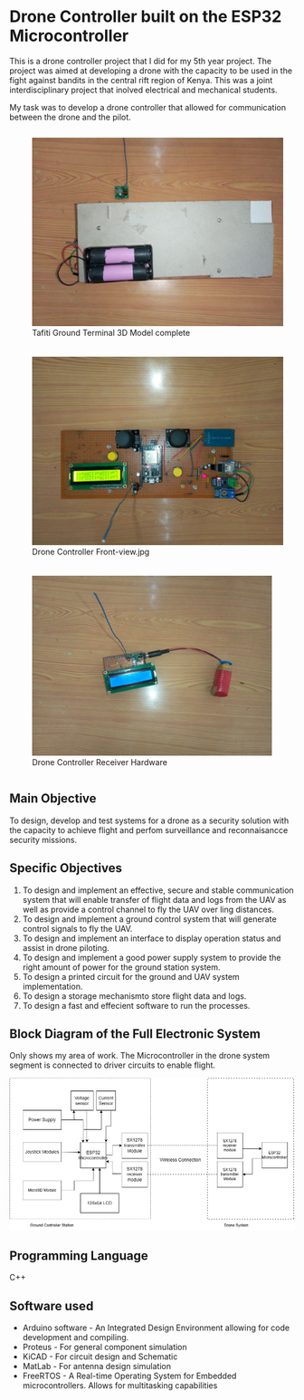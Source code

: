 # Drone Controller built on the ESP32 Microcontroller

This is a drone controller project that I did for my 5th year project.
The project was aimed at developing a drone with the capacity to be used 
in the fight against bandits in the central rift region of Kenya. This was 
a joint interdisciplinary project that inolved electrical and mechanical students.

My task was to develop a drone controller that allowed for communication between the drone
and the pilot.
<div style="display: flex; flex-direction: row; flex-wrap: wrap;">
  <figure style="margin-right: 20px; margin-bottom: 20px; flex: 1 1 300px;">
    <img src="/Images/Drone Controller Hardware.jpg" alt="Drone Controller Hardware" style="width: 100%; height: auto;">
    <figcaption>Tafiti Ground Terminal 3D Model complete</figcaption>
  </figure>
  <figure style="margin-right: 20px; margin-bottom: 20px; flex: 1 1 300px;">
    <img src="/Images/Drone Controller Front-view.jpg" alt="Drone Controller Front-view" style="width: 100%; height: auto;">
    <figcaption>Drone Controller Front-view.jpg</figcaption>
  </figure>
  <figure style="flex: 1 1 300px;">
    <img src="/Images/Drone Controller Receiver Hardware.jpg" alt="Drone Controller Receiver Hardware.jpg" style="width: 100%; height: auto;">
    <figcaption>Drone Controller Receiver Hardware</figcaption>
  </figure>
</div>

## Main Objective
To design, develop and test systems for a drone as a security solution with the capacity to achieve flight and perfom surveillance and reconnaisancce security missions.

## Specific Objectives
1. To design and implement an effective, secure and stable communication system that will enable transfer of flight data and logs from the UAV as well as provide a control channel to fly the UAV over ling distances.
2. To design and implement a ground control system that will generate control signals to fly the UAV.
3. To design and implement an interface to display operation status and assist in drone piloting.
4. To design and implement a good power supply system to provide the right amount of power for the ground station system.
5. To design a printed circuit for the ground and UAV system implementation.
6. To design a storage mechanismto store flight data and logs.
7. To design a fast and effecient software to run the processes.

## Block Diagram of the Full Electronic System
Only shows my area of work. The Microcontroller in the drone system segment is connected to driver circuits to enable flight.

![alt text](/Images/Circuit%20Block%20Diagram.drawio.png 'title text')

## Programming Language
C++
## Software used
- Arduino software - An Integrated Design Environment allowing for code development and compiling.
- Proteus - For general component simulation
- KiCAD - For circuit design and Schematic
- MatLab - For antenna design simulation
- FreeRTOS -  A Real-time Operating System for Embedded microcontrollers. Allows for multitasking capabilities